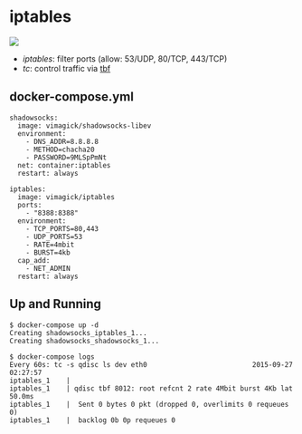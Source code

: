 iptables
========

![](https://badge.imagelayers.io/vimagick/iptables:latest.svg)

- _iptables_: filter ports (allow: 53/UDP, 80/TCP, 443/TCP)
- _tc_: control traffic via [tbf][1]

## docker-compose.yml

```
shadowsocks:
  image: vimagick/shadowsocks-libev
  environment:
    - DNS_ADDR=8.8.8.8
    - METHOD=chacha20
    - PASSWORD=9MLSpPmNt
  net: container:iptables
  restart: always

iptables:
  image: vimagick/iptables
  ports:
    - "8388:8388"
  environment:
    - TCP_PORTS=80,443
    - UDP_PORTS=53
    - RATE=4mbit
    - BURST=4kb
  cap_add:
    - NET_ADMIN
  restart: always
```

## Up and Running

```
$ docker-compose up -d
Creating shadowsocks_iptables_1...
Creating shadowsocks_shadowsocks_1...

$ docker-compose logs
Every 60s: tc -s qdisc ls dev eth0                          2015-09-27 02:27:57
iptables_1    |
iptables_1    | qdisc tbf 8012: root refcnt 2 rate 4Mbit burst 4Kb lat 50.0ms
iptables_1    |  Sent 0 bytes 0 pkt (dropped 0, overlimits 0 requeues 0)
iptables_1    |  backlog 0b 0p requeues 0
```

[1]: http://linux.die.net/man/8/tc-tbf
